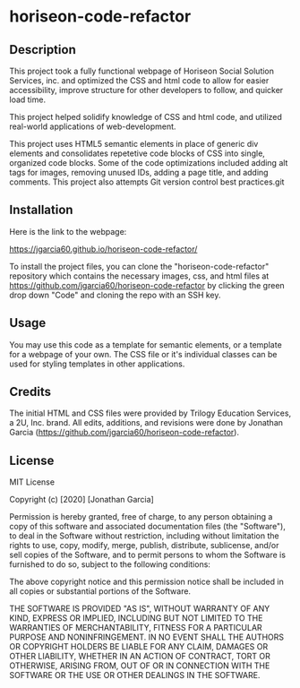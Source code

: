 # horiseon-code-refactor

## Description

This project took a fully functional webpage of Horiseon Social Solution Services, inc. and optimized the CSS and html code to allow for easier accessibility, improve structure for other developers to follow, and quicker load time. 

This project helped solidify knowledge of CSS and html code, and utilized real-world applications of web-development. 

This project uses HTML5 semantic elements in place of generic div elements and consolidates repetetive code blocks of CSS into single, organized code blocks. Some of the code optimizations included adding alt tags for images, removing unused IDs, adding a page title, and adding comments. This project also attempts Git version control best practices.git 


## Installation

Here is the link to the webpage:

https://jgarcia60.github.io/horiseon-code-refactor/ 

To install the project files, you can clone the "horiseon-code-refactor" repository which contains the necessary images, css, and html files at https://github.com/jgarcia60/horiseon-code-refactor by clicking the green drop down "Code" and cloning the repo with an SSH key.  


## Usage

You may use this code as a template for semantic elements, or a template for a webpage of your own. The CSS file or it's individual classes can be used for styling templates in other applications. 


## Credits

The initial HTML and CSS files were provided by Trilogy Education Services, a 2U, Inc. brand. All edits, additions, and revisions were done by Jonathan Garcia (https://github.com/jgarcia60/horiseon-code-refactor).

## License

MIT License

Copyright (c) [2020] [Jonathan Garcia]

Permission is hereby granted, free of charge, to any person obtaining a copy
of this software and associated documentation files (the "Software"), to deal
in the Software without restriction, including without limitation the rights
to use, copy, modify, merge, publish, distribute, sublicense, and/or sell
copies of the Software, and to permit persons to whom the Software is
furnished to do so, subject to the following conditions:

The above copyright notice and this permission notice shall be included in all
copies or substantial portions of the Software.

THE SOFTWARE IS PROVIDED "AS IS", WITHOUT WARRANTY OF ANY KIND, EXPRESS OR
IMPLIED, INCLUDING BUT NOT LIMITED TO THE WARRANTIES OF MERCHANTABILITY,
FITNESS FOR A PARTICULAR PURPOSE AND NONINFRINGEMENT. IN NO EVENT SHALL THE
AUTHORS OR COPYRIGHT HOLDERS BE LIABLE FOR ANY CLAIM, DAMAGES OR OTHER
LIABILITY, WHETHER IN AN ACTION OF CONTRACT, TORT OR OTHERWISE, ARISING FROM,
OUT OF OR IN CONNECTION WITH THE SOFTWARE OR THE USE OR OTHER DEALINGS IN THE
SOFTWARE.

